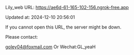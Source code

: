 Lily_web URL: https://ae6d-61-165-102-156.ngrok-free.app

Updated at: 2024-12-10 20:56:01

If you cannot open this URL, the server might be down.

Please contact: 

goley04@foxmail.com Or Wechat:GL_yeaH